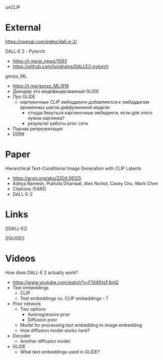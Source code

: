 
unCLIP

# External

https://openai.com/index/dall-e-2/

DALL-E 2 - Pytorch
- https://t.me/ai_newz/1093
- https://github.com/lucidrains/DALLE2-pytorch

gonzo_ML
- https://t.me/gonzo_ML/919
- Декодер это модифицированный GLIDE
- Про GLIDE
	- *картиночные CLIP эмбеддинги добавляются к эмбеддигам временных шагов диффузионной модели*
		- откуда беруться картиночные эмбединги, если для этого нужна картинка?
		- результат работы prior сети
- Парная репрезентация
- DDIM

# Paper

Hierarchical Text-Conditional Image Generation with CLIP Latents
- https://arxiv.org/abs/2204.06125
- Aditya Ramesh, Prafulla Dhariwal, Alex Nichol, Casey Chu, Mark Chen
- Citations (5485)
- DALL-E-2

# Links

[[DALL-E]]

[[GLIDE]]

# Videos

How does DALL-E 2 actually work?
- https://www.youtube.com/watch?v=F1X4fHzF4mQ
- Text embeddings
	- CLIP
	- Text embeddings vs. CLIP embeddings - ?
- Prior network
	- Two options
		- Autoregressive prior
		- Diffusion prior
	- Model for processing text embedding to image embedding
	- How diffusion model works here?
- Decoder
	- Another diffusion model
- GLIDE
	- What text embeddings used in GLIDE?